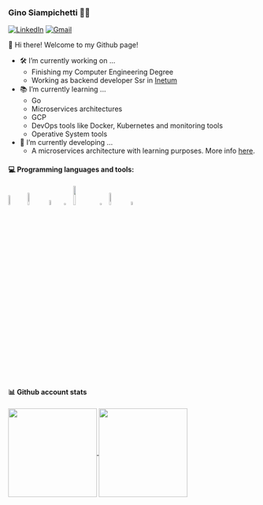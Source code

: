 ### Gino Siampichetti :technologist:

[![LinkedIn](https://img.shields.io/badge/-LinkedIn-blue?style=flat&logo=Linkedin&logoColor=white)](https://www.linkedin.com/in/gino-siampichetti/)
[![Gmail](https://img.shields.io/badge/-Gmail-c14438?style=flat&logo=Gmail&logoColor=white)](mailto:ginosiam1998@gmail.com)

👋 Hi there! Welcome to my Github page!

- 🛠️ I’m currently working on ... 
  - Finishing my Computer Engineering Degree
  - Working as backend developer Ssr in [Inetum](https://www.inetum.com)
- 📚 I’m currently learning ...
  - Go
  - Microservices architectures
  - GCP
  - DevOps tools like Docker, Kubernetes and monitoring tools
  - Operative System tools
- 🌱 I’m currently developing ...
  - A microservices architecture with learning purposes. More info [here](https://github.com/ginos1998/vex).

#### :computer: Programming languages and tools:

<code><img width="7%" src="https://www.vectorlogo.zone/logos/java/java-ar21.svg"></code>
<code><img width="8%" src="https://upload.wikimedia.org/wikipedia/commons/thumb/4/44/Spring_Framework_Logo_2018.svg/2560px-Spring_Framework_Logo_2018.svg.png"></code>
<code><img width="5%" src="https://upload.wikimedia.org/wikipedia/commons/thumb/0/05/Go_Logo_Blue.svg/1200px-Go_Logo_Blue.svg.png"></code>
<code><img width="3%" src="https://www.vectorlogo.zone/logos/postgresql/postgresql-icon.svg"></code>
<code><img width="10%" src="https://upload.wikimedia.org/wikipedia/commons/thumb/4/4e/Docker_%28container_engine%29_logo.svg/1280px-Docker_%28container_engine%29_logo.svg.png"></code>
<code><img width="3%" src="https://static-00.iconduck.com/assets.00/rabbitmq-icon-484x512-s9lfaapn.png"></code>
<code><img width="8%" src="https://www.vectorlogo.zone/logos/linux/linux-ar21.svg"></code>
<code><img width="4%" src="https://upload.wikimedia.org/wikipedia/commons/9/9d/Grafana_logo.png"></code>

#### :bar_chart: Github account stats

<a href="https://github.com/anuraghazra/github-readme-stats">
  <img height=180 align="center" src="https://github-readme-stats.vercel.app/api?username=ginos1998&theme=tokyonight&show_icons=true" />
</a>
<a href="https://github.com/anuraghazra/convoychat">
  <img height=180 align="center" src="https://github-readme-stats.vercel.app/api/top-langs?username=ginos1998&theme=tokyonight&layout=compact&&hide=html,css,scss,javascript&card_width=320" />
</a>
